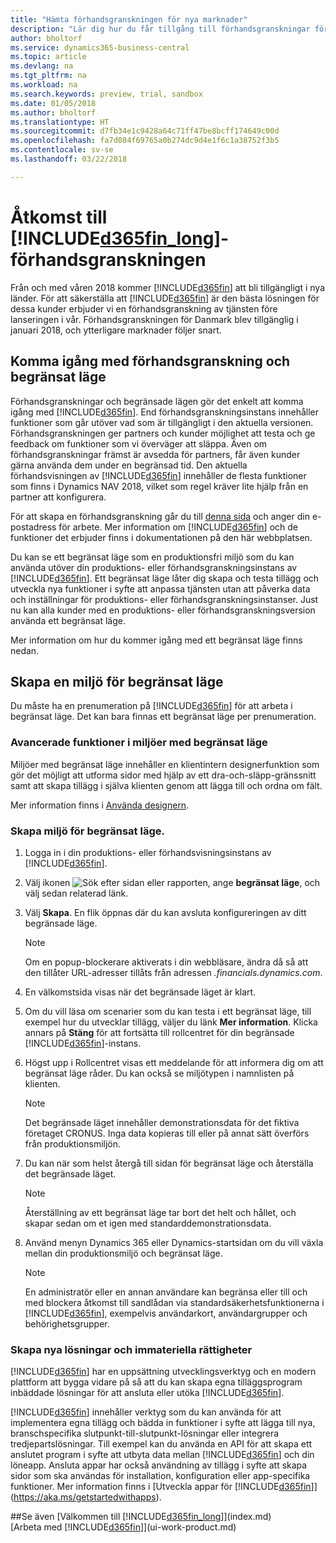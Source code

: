 ```yaml
---
title: "Hämta förhandsgranskningen för nya marknader"
description: "Lär dig hur du får tillgång till förhandsgranskningar för Business Central."
author: bholtorf
ms.service: dynamics365-business-central
ms.topic: article
ms.devlang: na
ms.tgt_pltfrm: na
ms.workload: na
ms.search.keywords: preview, trial, sandbox
ms.date: 01/05/2018
ms.author: bholtorf
ms.translationtype: HT
ms.sourcegitcommit: d7fb34e1c9428a64c71ff47be8bcff174649c00d
ms.openlocfilehash: fa7d084f69765a0b274dc9d4e1f6c1a38752f3b5
ms.contentlocale: sv-se
ms.lasthandoff: 03/22/2018

---
```

# <a name="access-to-the-included365finlongincludesd365finlongmdmd-preview"></a>Åtkomst till [!INCLUDE[d365fin_long](includes/d365fin_long_md.md)]-förhandsgranskningen
Från och med våren 2018 kommer [!INCLUDE[d365fin](includes/d365fin_md.md)] att bli tillgängligt i nya länder. För att säkerställa att [!INCLUDE[d365fin](includes/d365fin_md.md)] är den bästa lösningen för dessa kunder erbjuder vi en förhandsgranskning av tjänsten före lanseringen i vår. Förhandsgranskningen för Danmark blev tillgänglig i januari 2018, och ytterligare marknader följer snart.  

## <a name="getting-started-with-previews-and-sandboxes"></a>Komma igång med förhandsgranskning och begränsat läge
Förhandsgranskningar och begränsade lägen gör det enkelt att komma igång med [!INCLUDE[d365fin](includes/d365fin_md.md)]. End förhandsgranskningsinstans innehåller funktioner som går utöver vad som är tillgängligt i den aktuella versionen. Förhandsgranskningen ger partners och kunder möjlighet att testa och ge feedback om funktioner som vi överväger att släppa. Även om förhandsgranskningar främst är avsedda för partners, får även kunder gärna använda dem under en begränsad tid. Den aktuella förhandsvisningen av [!INCLUDE[d365fin](includes/d365fin_md.md)] innehåller de flesta funktioner som finns i Dynamics NAV 2018, vilket som regel kräver lite hjälp från en partner att konfigurera.

För att skapa en förhandsgranskning går du till [denna sida](https://go.microsoft.com/fwlink/?linkid=866045) och anger din e-postadress för arbete. Mer information om [!INCLUDE[d365fin](includes/d365fin_md.md)] och de funktioner det erbjuder finns i dokumentationen på den här webbplatsen.

Du kan se ett begränsat läge som en produktionsfri miljö som du kan använda utöver din produktions- eller förhandsgranskningsinstans av [!INCLUDE[d365fin](includes/d365fin_md.md)]. Ett begränsat läge låter dig skapa och testa tillägg och utveckla nya funktioner i syfte att anpassa tjänsten utan att påverka data och inställningar för produktions- eller förhandsgranskningsinstanser. Just nu kan alla kunder med en produktions- eller förhandsgranskningsversion använda ett begränsat läge.

Mer information om hur du kommer igång med ett begränsat läge finns nedan.

## <a name="creating-a-sandbox-environment"></a>Skapa en miljö för begränsat läge
Du måste ha en prenumeration på [!INCLUDE[d365fin](includes/d365fin_md.md)] för att arbeta i begränsat läge. Det kan bara finnas ett begränsat läge per prenumeration.

### <a name="advanced-functionality-available-in-a-sandbox-environment"></a>Avancerade funktioner i miljöer med begränsat läge
Miljöer med begränsat läge innehåller en klientintern designerfunktion som gör det möjligt att utforma sidor med hjälp av ett dra-och-släpp-gränssnitt samt att skapa tillägg i själva klienten genom att lägga till och ordna om fält.

Mer information finns i [Använda designern](https://docs.microsoft.com/en-us/dynamics-nav/developer/devenv-inclient-designer).

### <a name="to-create-a-sandbox-environment"></a>Skapa miljö för begränsat läge.
1.  Logga in i din produktions- eller förhandsvisningsinstans av [!INCLUDE[d365fin](includes/d365fin_md.md)].  
2.  Välj ikonen ![Sök efter sidan eller rapporten](media/ui-search/search_small.png "ikonen Sök efter sidan eller rapporten"), ange **begränsat läge**, och välj sedan relaterad länk.
3.  Välj **Skapa**. En flik öppnas där du kan avsluta konfigureringen av ditt begränsade läge.

    > [!Note]
    > Om en popup-blockerare aktiverats i din webbläsare, ändra då så att den tillåter URL-adresser tillåts från adressen *.financials.dynamics.com*.  

4.  En välkomstsida visas när det begränsade läget är klart.  
5.  Om du vill läsa om scenarier som du kan testa i ett begränsat läge, till exempel hur du utvecklar tillägg, väljer du länk **Mer information**. Klicka annars på **Stäng** för att fortsätta till rollcentret för din begränsade [!INCLUDE[d365fin](includes/d365fin_md.md)]-instans.  
6.  Högst upp i Rollcentret visas ett meddelande för att informera dig om att begränsat läge råder. Du kan också se miljötypen i namnlisten på klienten.

    > [!Note]
    > Det begränsade läget innehåller demonstrationsdata för det fiktiva företaget CRONUS. Inga data kopieras till eller på annat sätt överförs från produktionsmiljön.  

7.  Du kan när som helst återgå till sidan för begränsat läge och återställa det begränsade läget.

    > [!Note]
    > Återställning av ett begränsat läge tar bort det helt och hållet, och skapar sedan om et igen med standarddemonstrationsdata.  

8.  Använd menyn Dynamics 365 eller Dynamics-startsidan om du vill växla mellan din produktionsmiljö och begränsat läge.

    > [!Note]
    > En administratör eller en annan användare kan begränsa eller till och med blockera åtkomst till sandlådan via standardsäkerhetsfunktionerna i [!INCLUDE[d365fin](includes/d365fin_md.md)], exempelvis användarkort, användargrupper och behörighetsgrupper.  

### <a name="building-new-solutions-and-intellectual-property"></a>Skapa nya lösningar och immateriella rättigheter
[!INCLUDE[d365fin](includes/d365fin_md.md)] har en uppsättning utvecklingsverktyg och en modern plattform att bygga vidare på så att du kan skapa egna tilläggsprogram inbäddade lösningar för att ansluta eller utöka [!INCLUDE[d365fin](includes/d365fin_md.md)].

[!INCLUDE[d365fin](includes/d365fin_md.md)] innehåller verktyg som du kan använda för att implementera egna tillägg och bädda in funktioner i syfte att lägga till nya, branschspecifika slutpunkt-till-slutpunkt-lösningar eller integrera tredjepartslösningar. Till exempel kan du använda en API för att skapa ett anslutet program i syfte att utbyta data mellan [!INCLUDE[d365fin](includes/d365fin_md.md)] och din löneapp. Ansluta appar har också användning av tillägg i syfte att skapa sidor som ska användas för installation, konfiguration eller app-specifika funktioner. Mer information finns i [Utveckla appar för [!INCLUDE[d365fin](includes/d365fin_md.md)]](https://aka.ms/getstartedwithapps).

##<a name="see-also"></a>Se även
[Välkommen till [!INCLUDE[d365fin_long](includes/d365fin_long_md.md)]](index.md)  
[Arbeta med [!INCLUDE[d365fin](includes/d365fin_md.md)]](ui-work-product.md)  

